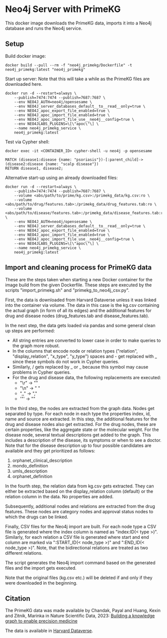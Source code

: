 # Neo4j Server with PrimeKG

This docker image downloads the PrimeKG data, imports it into a Neo4j database and runs the Neo4j service.

## Setup

Build docker image:
```
docker build --pull --rm -f "neo4j_primekg/Dockerfile" -t neo4j_primekg:latest "neo4j_primekg"
```

Start up server:
Note that this will take a while as the PrimeKG files are downloaded here.
```
docker run -d --restart=always \
    --publish=7474:7474 --publish=7687:7687 \
    --env NEO4J_AUTH=neo4j/opensesame \
    --env NEO4J_server_databases_default__to__read__only=true \
    --env NEO4J_apoc_export_file_enabled=true \
    --env NEO4J_apoc_import_file_enabled=true \
    --env NEO4J_apoc_import_file_use__neo4j__config=true \
    --env NEO4JLABS_PLUGINS=\[\"apoc\"\] \
    --name neo4j_primekg_service \
    neo4j_primekg:latest
```

Test via Cypher shell:
```
docker exec -it <CONTAINER_ID> cypher-shell -u neo4j -p opensesame
```
```
MATCH (disease1:disease {name: "psoriasis"})-[:parent_child]->(disease2:disease {name: "scalp disease"})
RETURN disease1, disease2;
```

Alternative start-up using an already downloaded files:
```
docker run -d --restart=always \
    --publish=7474:7474 --publish=7687:7687 \
    --volume <abs/path/to/prime/kg.csv>:/primekg_data/kg.csv:ro \
    --volume <abs/path/to/drug/features.tab>:/primekg_data/drug_features.tab:ro \
    --volume <abs/path/to/disease/features.tab>:/primekg_data/disease_features.tab:ro \
    --env NEO4J_AUTH=neo4j/opensesame \
    --env NEO4J_server_databases_default__to__read__only=true \
    --env NEO4J_apoc_export_file_enabled=true \
    --env NEO4J_apoc_import_file_enabled=true \
    --env NEO4J_apoc_import_file_use__neo4j__config=true \
    --env NEO4JLABS_PLUGINS=\[\"apoc\"\] \
    --name neo4j_primekg_service \
    neo4j_primekg:latest
```

## Import and cleaning process for PrimeKG data

These are the steps taken when starting a new Docker container for the image build from the given Dockerfile. These steps are executed by the scripts "import_primekg.sh" and "primekg_to_neo4j_csv.py".

First, the data is downloaded from Harvard Dataverse unless it was linked into the container via volume. The data in this case is the kg.csv containing the actual graph (in form of all its edges) and the additional features for drug and disease nodes (drug_features.tab and disease_features.tab).

In the next step, the data gets loaded via pandas and some general clean up steps are performed:
- All string entries are converted to lower case in order to make queries to the graph more robust.
- In the columns that encode node or relation types ("relation", "display_relation", "x_type", "y_type") spaces and - get replaced with _ since these symbols do not work in Cypher queries.
- Similarly, / gets replaced by _ or _ because this symbol may cause problems in Cypher queries.
- For the drug and disease data, the following replacements are executed:
  - "\r" -> ""
  - "\n" -> " "
  - ",," -> ","
  - '"' -> ""

In the third step, the nodes are extracted from the graph data. Nodes get separated by type. For each node in each type the properties index, id, name and source are extracted.
In this step, the additional features for the drug and disease nodes also get extracted. For the drug nodes, these are certain properties, like the aggregate state or the molecular weight.
For the disease node, several textual descriptions get added to the graph. This includes a description of the disease, its symptoms or when to see a doctor. Note that for the disease description up to four possible candidates are available and they get prioritized as follows:
  1. orphanet_clinical_description
  2. mondo_definition
  3. umls_description
  4. orphanet_definition

In the fourth step, the relation data from kg.csv gets extracted. They can either be extracted based on the display_relation column (default) or the relation column in the data. No properties are added.

Subsequently, additional nodes and relations are extracted from the drug features. These nodes are category nodes and approval status nodes to which the drugs can be linked.

Finally, CSV files for the Neo4j import are built. For each node type a CSV file is generated where the index column is named as "index:ID(< type >)". Similarly, for each relation a CSV file is generated where start and end column are marked via ":START_ID(< node_type >)" and ":END_ID(< node_type >)". Note, that the bidirectional relations are treated as two different relations.

The script generates the Neo4j import command based on the generated files and the import gets executed.

Note that the original files (kg.csv etc.) will be deleted if and only if they were downloaded in the beginning.

## Citation

The PrimeKG data was made available by Chandak, Payal and Huang, Kexin and Zitnik, Marinka in Nature Scientific Data, 2023: [Building a knowledge graph to enable precision medicine](https://www.nature.com/articles/s41597-023-01960-3)

The data is available in [Harvard Dataverse](https://dataverse.harvard.edu/dataset.xhtml?persistentId=doi:10.7910/DVN/IXA7BM).
